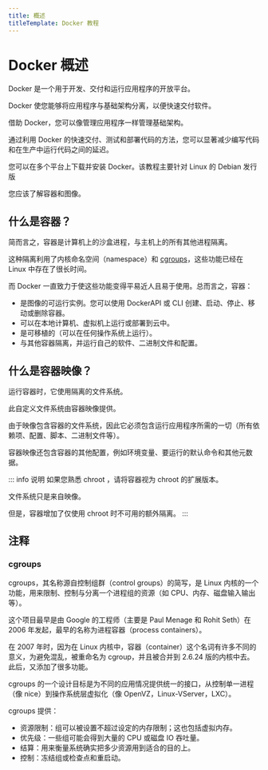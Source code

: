 ```yaml
---
title: 概述
titleTemplate: Docker 教程
---
```


# Docker 概述

Docker 是一个用于开发、交付和运行应用程序的开放平台。

Docker 使您能够将应用程序与基础架构分离，以便快速交付软件。

借助 Docker，您可以像管理应用程序一样管理基础架构。

通过利用 Docker 的快速交付、测试和部署代码的方法，您可以显著减少编写代码和在生产中运行代码之间的延迟。

您可以在多个平台上下载并安装 Docker。该教程主要针对 Linux 的 Debian 发行版

您应该了解容器和图像。

## 什么是容器？

简而言之，容器是计算机上的沙盒进程，与主机上的所有其他进程隔离。

这种隔离利用了内核命名空间（namespace）和 [cgroups](#cgroups)，这些功能已经在 Linux 中存在了很长时间。

而 Docker 一直致力于使这些功能变得平易近人且易于使用。总而言之，容器：

- 是图像的可运行实例。您可以使用 DockerAPI 或 CLI 创建、启动、停止、移动或删除容器。
- 可以在本地计算机、虚拟机上运行或部署到云中。
- 是可移植的（可以在任何操作系统上运行）。
- 与其他容器隔离，并运行自己的软件、二进制文件和配置。

## 什么是容器映像？

运行容器时，它使用隔离的文件系统。

此自定义文件系统由容器映像提供。

由于映像包含容器的文件系统，因此它必须包含运行应用程序所需的一切（所有依赖项、配置、脚本、二进制文件等）。

容器映像还包含容器的其他配置，例如环境变量、要运行的默认命令和其他元数据。

::: info 说明
如果您熟悉 chroot ，请将容器视为 chroot 的扩展版本。

文件系统只是来自映像。

但是，容器增加了仅使用 chroot 时不可用的额外隔离。
:::

## 注释

### cgroups

cgroups，其名称源自控制组群（control groups）的简写，是 Linux 内核的一个功能，用来限制、控制与分离一个进程组的资源（如 CPU、内存、磁盘输入输出等）。

这个项目最早是由 Google 的工程师（主要是 Paul Menage 和 Rohit Seth）在 2006 年发起，最早的名称为进程容器（process containers）。

在 2007 年时，因为在 Linux 内核中，容器（container）这个名词有许多不同的意义，为避免混乱，被重命名为 cgroup，并且被合并到 2.6.24 版的内核中去。此后，又添加了很多功能。

cgroups 的一个设计目标是为不同的应用情况提供统一的接口，从控制单一进程（像 nice）到操作系统层虚拟化（像 OpenVZ，Linux-VServer，LXC）。

cgroups 提供：

- 资源限制：组可以被设置不超过设定的内存限制；这也包括虚拟内存。
- 优先级：一些组可能会得到大量的 CPU 或磁盘 IO 吞吐量。
- 结算：用来衡量系统确实把多少资源用到适合的目的上。
- 控制：冻结组或检查点和重启动。
